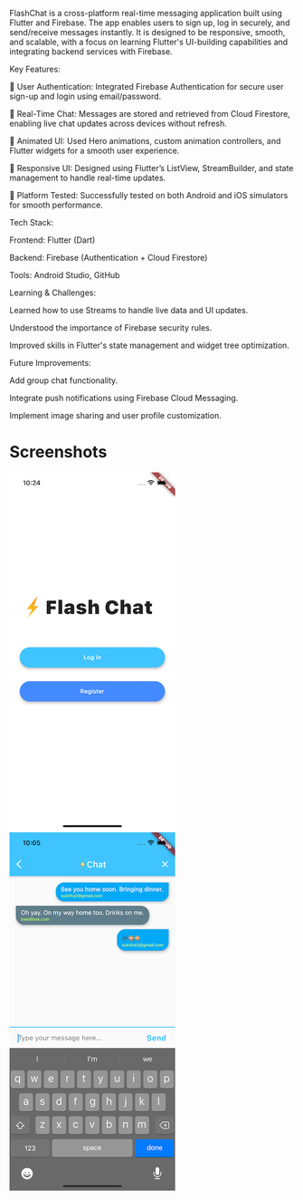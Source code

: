 FlashChat is a cross-platform real-time messaging application built using Flutter and Firebase. The app enables users to sign up, log in securely, and send/receive messages instantly. It is designed to be responsive, smooth, and scalable, with a focus on learning Flutter's UI-building capabilities and integrating backend services with Firebase.

Key Features:

🔐 User Authentication: Integrated Firebase Authentication for secure user sign-up and login using email/password.

💬 Real-Time Chat: Messages are stored and retrieved from Cloud Firestore, enabling live chat updates across devices without refresh.

🧩 Animated UI: Used Hero animations, custom animation controllers, and Flutter widgets for a smooth user experience.

📱 Responsive UI: Designed using Flutter’s ListView, StreamBuilder, and state management to handle real-time updates.

🧪 Platform Tested: Successfully tested on both Android and iOS simulators for smooth performance.

Tech Stack:

Frontend: Flutter (Dart)

Backend: Firebase (Authentication + Cloud Firestore)

Tools: Android Studio, GitHub

Learning & Challenges:

Learned how to use Streams to handle live data and UI updates.

Understood the importance of Firebase security rules.

Improved skills in Flutter's state management and widget tree optimization.

Future Improvements:

Add group chat functionality.

Integrate push notifications using Firebase Cloud Messaging.

Implement image sharing and user profile customization.

# Screenshots
![alt text](screenshots/img3.png)   ![alt text](screenshots/img1.png)
